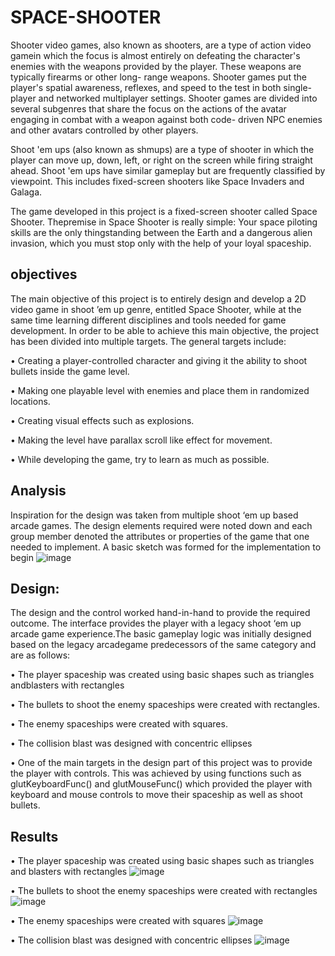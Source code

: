 # SPACE-SHOOTER
Shooter video games, also known as shooters, are a type of action video gamein which the focus is almost entirely on defeating the character's enemies with the weapons provided by the player. These weapons are typically firearms or other long- range weapons. Shooter games put the player's spatial awareness, reflexes, and speed to the test in both single-player and networked multiplayer settings. Shooter games are divided into several subgenres that share the focus on the actions of the avatar engaging in combat with a weapon against both code- driven NPC enemies and other avatars controlled by other players.

Shoot 'em ups (also known as shmups) are a type of shooter in which the player can move up, down, left, or right on the screen while firing straight ahead. Shoot 'em ups have similar gameplay but are frequently classified by viewpoint. This includes fixed-screen shooters like Space Invaders and Galaga.

The game developed in this project is a fixed-screen shooter called Space Shooter. Thepremise in Space Shooter is really simple: Your space piloting skills are the only thingstanding between the Earth and a dangerous alien invasion, which you must stop only with the help of your loyal spaceship.

## objectives
The main objective of this project is to entirely design and develop a 2D video game in shoot ’em up genre, entitled Space Shooter, while at the same time learning different disciplines and tools needed for game development. In order to be able to achieve this main objective, the project has been divided into multiple targets. The general targets include:

•	Creating a player-controlled character and giving it the ability to shoot bullets inside the game level.

•	Making one playable level with enemies and place them in randomized locations.

•	Creating visual effects such as explosions.

•	Making the level have parallax scroll like effect for movement.

•	While developing the game, try to learn as much as possible.

## Analysis
Inspiration for the design was taken from multiple shoot ‘em up based arcade games. The design elements required were noted down and each group member denoted the attributes or properties of the game that one needed to implement. A basic sketch was formed for the implementation to begin
![image](https://github.com/Abhirambs-08/SPACE-SHOOTER/assets/119886477/f5cde420-38cf-4f6a-8d16-1ef45b3ad834)

## Design:
The design and the control worked hand-in-hand to provide the required outcome. The interface provides the player with a legacy shoot ‘em up arcade game experience.The basic gameplay logic was initially designed based on the legacy arcadegame predecessors of the same category and are as follows:

•	The player spaceship was created using basic shapes such as triangles andblasters with rectangles

•	The bullets to shoot the enemy spaceships were created with rectangles.

•	The enemy spaceships were created with squares.

•	The collision blast was designed with concentric ellipses
 
•	One of the main targets in the design part of this project was to provide the player with controls. This was achieved by using functions such as glutKeyboardFunc() and glutMouseFunc() which provided the player with keyboard and mouse controls to move their spaceship as well as shoot bullets.

## Results
•	The player spaceship was created using basic shapes such as triangles and blasters with rectangles
![image](https://github.com/Abhirambs-08/SPACE-SHOOTER/assets/119886477/2982fc8b-a603-4150-b4f0-a337aff85766)

•	The bullets to shoot the enemy spaceships were created with rectangles
![image](https://github.com/Abhirambs-08/SPACE-SHOOTER/assets/119886477/b6c9b1e3-e1e9-4d51-af39-a5ca88cf0074)

•	The enemy spaceships were created with squares
![image](https://github.com/Abhirambs-08/SPACE-SHOOTER/assets/119886477/d4516863-0df5-47be-87d9-47b2f7945bbd)

•	The collision blast was designed with concentric ellipses
![image](https://github.com/Abhirambs-08/SPACE-SHOOTER/assets/119886477/105cdcbd-28eb-45c2-aa46-0d5b22e946ee)









